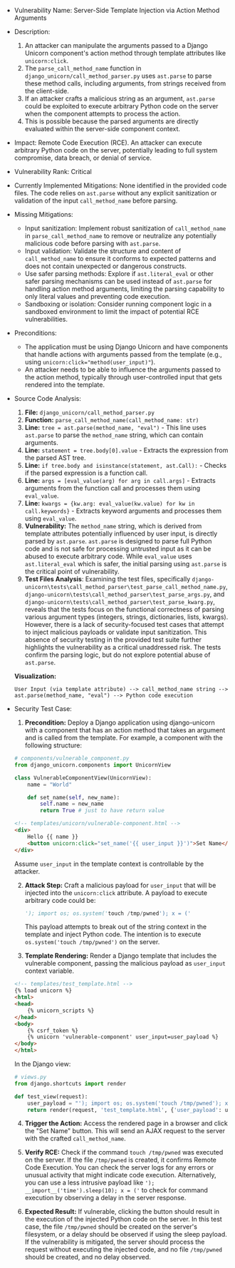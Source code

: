- Vulnerability Name: Server-Side Template Injection via Action Method Arguments

- Description:
    1. An attacker can manipulate the arguments passed to a Django Unicorn component's action method through template attributes like `unicorn:click`.
    2. The `parse_call_method_name` function in `django_unicorn/call_method_parser.py` uses `ast.parse` to parse these method calls, including arguments, from strings received from the client-side.
    3. If an attacker crafts a malicious string as an argument, `ast.parse` could be exploited to execute arbitrary Python code on the server when the component attempts to process the action.
    4. This is possible because the parsed arguments are directly evaluated within the server-side component context.

- Impact:
    Remote Code Execution (RCE). An attacker can execute arbitrary Python code on the server, potentially leading to full system compromise, data breach, or denial of service.

- Vulnerability Rank: Critical

- Currently Implemented Mitigations:
    None identified in the provided code files. The code relies on `ast.parse` without any explicit sanitization or validation of the input `call_method_name` before parsing.

- Missing Mitigations:
    - Input sanitization: Implement robust sanitization of `call_method_name` in `parse_call_method_name` to remove or neutralize any potentially malicious code before parsing with `ast.parse`.
    - Input validation: Validate the structure and content of `call_method_name` to ensure it conforms to expected patterns and does not contain unexpected or dangerous constructs.
    - Use safer parsing methods: Explore if `ast.literal_eval` or other safer parsing mechanisms can be used instead of `ast.parse` for handling action method arguments, limiting the parsing capability to only literal values and preventing code execution.
    - Sandboxing or isolation: Consider running component logic in a sandboxed environment to limit the impact of potential RCE vulnerabilities.

- Preconditions:
    - The application must be using Django Unicorn and have components that handle actions with arguments passed from the template (e.g., using `unicorn:click="method(user_input)"`).
    - An attacker needs to be able to influence the arguments passed to the action method, typically through user-controlled input that gets rendered into the template.

- Source Code Analysis:
    1. **File:** `django_unicorn/call_method_parser.py`
    2. **Function:** `parse_call_method_name(call_method_name: str)`
    3. **Line:** `tree = ast.parse(method_name, "eval")` - This line uses `ast.parse` to parse the `method_name` string, which can contain arguments.
    4. **Line:** `statement = tree.body[0].value` - Extracts the expression from the parsed AST tree.
    5. **Line:** `if tree.body and isinstance(statement, ast.Call):` - Checks if the parsed expression is a function call.
    6. **Line:** `args = [eval_value(arg) for arg in call.args]` - Extracts arguments from the function call and processes them using `eval_value`.
    7. **Line:** `kwargs = {kw.arg: eval_value(kw.value) for kw in call.keywords}` - Extracts keyword arguments and processes them using `eval_value`.
    8. **Vulnerability:** The `method_name` string, which is derived from template attributes potentially influenced by user input, is directly parsed by `ast.parse`.  `ast.parse` is designed to parse full Python code and is not safe for processing untrusted input as it can be abused to execute arbitrary code. While `eval_value` uses `ast.literal_eval` which is safer, the initial parsing using `ast.parse` is the critical point of vulnerability.
    9. **Test Files Analysis**: Examining the test files, specifically `django-unicorn\tests\call_method_parser\test_parse_call_method_name.py`, `django-unicorn\tests\call_method_parser\test_parse_args.py`, and `django-unicorn\tests\call_method_parser\test_parse_kwarg.py`, reveals that the tests focus on the functional correctness of parsing various argument types (integers, strings, dictionaries, lists, kwargs). However, there is a lack of security-focused test cases that attempt to inject malicious payloads or validate input sanitization. This absence of security testing in the provided test suite further highlights the vulnerability as a critical unaddressed risk. The tests confirm the parsing logic, but do not explore potential abuse of `ast.parse`.

    **Visualization:**

    ```
    User Input (via template attribute) --> call_method_name string --> ast.parse(method_name, "eval") --> Python code execution
    ```

- Security Test Case:
    1. **Precondition:** Deploy a Django application using django-unicorn with a component that has an action method that takes an argument and is called from the template. For example, a component with the following structure:

    ```python
    # components/vulnerable_component.py
    from django_unicorn.components import UnicornView

    class VulnerableComponentView(UnicornView):
        name = "World"

        def set_name(self, new_name):
            self.name = new_name
            return True # just to have return value
    ```

    ```html
    <!-- templates/unicorn/vulnerable-component.html -->
    <div>
        Hello {{ name }}
        <button unicorn:click="set_name('{{ user_input }}')">Set Name</button>
    </div>
    ```

    Assume `user_input` in the template context is controllable by the attacker.

    2. **Attack Step:** Craft a malicious payload for `user_input` that will be injected into the `unicorn:click` attribute. A payload to execute arbitrary code could be:
       ```python
       '); import os; os.system('touch /tmp/pwned'); x = ('
       ```
       This payload attempts to break out of the string context in the template and inject Python code. The intention is to execute `os.system('touch /tmp/pwned')` on the server.

    3. **Template Rendering:**  Render a Django template that includes the vulnerable component, passing the malicious payload as `user_input` context variable.

    ```html
    <!-- templates/test_template.html -->
    {% load unicorn %}
    <html>
    <head>
        {% unicorn_scripts %}
    </head>
    <body>
        {% csrf_token %}
        {% unicorn 'vulnerable-component' user_input=user_payload %}
    </body>
    </html>
    ```

    In the Django view:

    ```python
    # views.py
    from django.shortcuts import render

    def test_view(request):
        user_payload = "'); import os; os.system('touch /tmp/pwned'); x = ('"
        return render(request, 'test_template.html', {'user_payload': user_payload})
    ```

    4. **Trigger the Action:** Access the rendered page in a browser and click the "Set Name" button. This will send an AJAX request to the server with the crafted `call_method_name`.

    5. **Verify RCE:** Check if the command `touch /tmp/pwned` was executed on the server. If the file `/tmp/pwned` is created, it confirms Remote Code Execution. You can check the server logs for any errors or unusual activity that might indicate code execution. Alternatively, you can use a less intrusive payload like `'); __import__('time').sleep(10); x = ('` to check for command execution by observing a delay in the server response.

    6. **Expected Result:** If vulnerable, clicking the button should result in the execution of the injected Python code on the server. In this test case, the file `/tmp/pwned` should be created on the server's filesystem, or a delay should be observed if using the sleep payload. If the vulnerability is mitigated, the server should process the request without executing the injected code, and no file `/tmp/pwned` should be created, and no delay observed.
